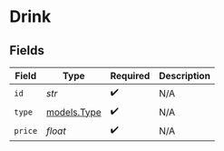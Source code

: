 # Drink


## Fields

| Field                            | Type                             | Required                         | Description                      |
| -------------------------------- | -------------------------------- | -------------------------------- | -------------------------------- |
| `id`                             | *str*                            | :heavy_check_mark:               | N/A                              |
| `type`                           | [models.Type](../models/type.md) | :heavy_check_mark:               | N/A                              |
| `price`                          | *float*                          | :heavy_check_mark:               | N/A                              |